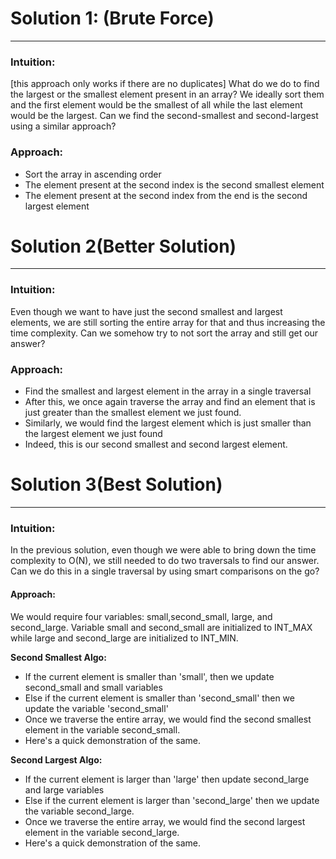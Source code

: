 # **Solution 1: (Brute Force)**
--------------------------------
### **Intuition:**
[this approach only works if there are no duplicates]
What do we do to find the largest or the smallest element present in an array? We ideally sort them and the first element would be the smallest of all while the last element would be the largest. Can we find the second-smallest and second-largest using a similar approach?

### **Approach:**
-   Sort the array in ascending order
-   The element present at the second index is the second smallest element
-   The element present at the second index from the end is the second largest element




# **Solution 2(Better Solution)**
-------------------------------
### **Intuition:**
Even though we want to have just the second smallest and largest elements, we are still sorting the entire array for that and thus increasing the time complexity. Can we somehow try to not sort the array and still get our answer?

### **Approach:**
-   Find the smallest and largest element in the array in a single traversal
-   After this, we once again traverse the array and find an element that is just greater than the smallest element we just found.
-   Similarly, we would find the largest element which is just smaller than the largest element we just found
-   Indeed, this is our second smallest and second largest element.


# **Solution 3(Best Solution)**
-------------------------------
### **Intuition:**
In the previous solution, even though we were able to bring down the time complexity to O(N), we still needed to do two traversals to find our answer. Can we do this in a single traversal by using smart comparisons on the go?

#### **Approach:**
We would require four variables: small,second_small, large, and second_large. Variable small and second_small are initialized to INT_MAX while large and second_large are initialized to INT_MIN.

**Second Smallest Algo:**
-   If the current element is smaller than 'small', then we update second_small and small variables
-   Else if the current element is smaller than 'second_small' then we update the variable 'second_small'
-   Once we traverse the entire array, we would find the second smallest element in the variable second_small.
-   Here's a quick demonstration of the same.

**Second Largest Algo:**
-   If the current element is larger than 'large' then update second_large and large variables
-   Else if the current element is larger than 'second_large' then we update the variable second_large.
-   Once we traverse the entire array, we would find the second largest element in the variable second_large.
-   Here's a quick demonstration of the same.
